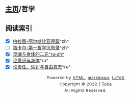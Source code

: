 ## [主页](../index.md)/哲学

## 阅读索引

- [x] [柏拉图-阿尔喀比亚德篇](柏拉图-阿尔喀比亚德篇.md)^zh^
- [ ] [笛卡尔-第一哲学沉思录](../404.md)^zh^
- [x] [灵魂与身体的二元^ru-zh^](辩论-灵魂与身体的二元.md)
- [x] [论意识与身体](论意识与身体.md)^ru^
- [x] [论责任、惩罚与自由意志](论责任、惩罚与自由意志.md)^ru^

<style type="text/css">
    #footer {
        position: relative;
        margin: 0 auto;
        line-height: 20px;
        text-align: center;
        font-size: 12px;
        letter-spacing: 1px;
    }
 
    .content {
        height: 1800px;
        width: 100%;
        text-align: center;
    }
</style>

<div id="footer">
    Powered by
    <a href="https://html5up.net">HTML</a>, 
    <a href="https://markdown.com.cn/">markdown</a>, 
    <a href="https://www.latex-project.org/">LaTeX</a>
    <br>
    Copyright © 2022 | 
    <a href="https://tolia-gh.github.io">Tolia</a>
    <br>
    All Rights Reserved.
    <br>
</div>